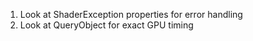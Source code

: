 1. Look at ShaderException properties for error handling
1. Look at QueryObject for exact GPU timing

